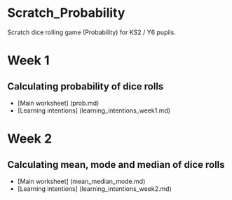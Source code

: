 Scratch_Probability
===================

Scratch dice rolling game (Probability) for KS2 / Y6 pupils.

# Week 1
## Calculating probability of dice rolls

* [Main worksheet] (prob.md)
* [Learning intentions] (learning_intentions_week1.md)

# Week 2
## Calculating mean, mode and median of dice rolls

* [Main worksheet] (mean_median_mode.md)
* [Learning intentions] (learning_intentions_week2.md)

